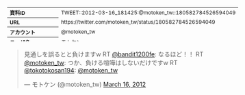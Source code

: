 <table style="font-size: 9pt; width: 610px; margin-bottom: 20px; height: 80px;">
<tbody>
    <tr>
        <th align=left>資料ID</th>
        <td align=left>TWEET::2012-03-16_181425:@motoken_tw::180582784526594049</td>
    </tr>
    <tr>
        <th align=left>URL</th>
        <td align=left>https://twitter.com/motoken_tw/status/180582784526594049</td>
    </tr>
    <tr>
        <th align=left>アカウント</th>
        <td align=left>@motoken_tw</td>
    </tr>
    <tr>
        <th align=left>ユーザ名</th>
        <td align=left>モトケン</td>
    </tr>
    <tr>
        <th align=left>ツイートの記録日時</th>
        <td align=left>created_at 2022-08-24_1454</td>
    </tr>
</tbody>
</table>
<blockquote class="twitter-tweet" data-width="450"  data-lang="ja"><p lang="ja" dir="ltr">見通しを誤るとと負けますw RT <a href="https://twitter.com/bandit1200fe?ref_src=twsrc%5Etfw">@bandit1200fe</a>: なるほど！！ RT <a href="https://twitter.com/motoken_tw?ref_src=twsrc%5Etfw">@motoken_tw</a>: つか、負ける喧嘩はしないだけですw RT <a href="https://twitter.com/tokotokosan194?ref_src=twsrc%5Etfw">@tokotokosan194</a>: <a href="https://twitter.com/motoken_tw?ref_src=twsrc%5Etfw">@motoken_tw</a></p>&mdash; モトケン (@motoken_tw) <a href="https://twitter.com/motoken_tw/status/180582784526594049?ref_src=twsrc%5Etfw">March 16, 2012</a></blockquote>
<script async src="https://platform.twitter.com/widgets.js" charset="utf-8"></script>


